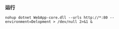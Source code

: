 ### 运行
```shell
nohup dotnet WebApp-core.dll --urls http://*:80 --environment=Delopment > /dev/null 2>&1 &
```

